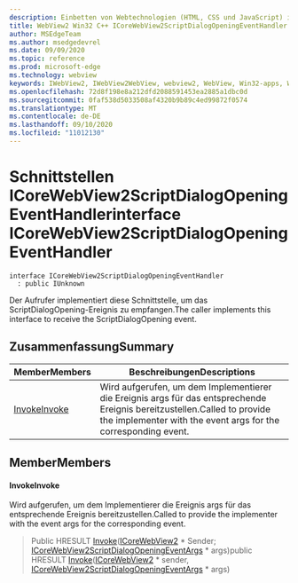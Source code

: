 ```yaml
---
description: Einbetten von Webtechnologien (HTML, CSS und JavaScript) in ihre systemeigenen Anwendungen mit dem Microsoft Edge WebView2-Steuerelement
title: WebView2 Win32 C++ ICoreWebView2ScriptDialogOpeningEventHandler
author: MSEdgeTeam
ms.author: msedgedevrel
ms.date: 09/09/2020
ms.topic: reference
ms.prod: microsoft-edge
ms.technology: webview
keywords: IWebView2, IWebView2WebView, webview2, WebView, Win32-apps, Win32, Edge, ICoreWebView2, ICoreWebView2Controller, Browser-Steuerelement, Edge-HTML, ICoreWebView2ScriptDialogOpeningEventHandler
ms.openlocfilehash: 72d8f198e8a212dfd2088591453ea2885a1dbc0d
ms.sourcegitcommit: 0faf538d5033508af4320b9b89c4ed99872f0574
ms.translationtype: MT
ms.contentlocale: de-DE
ms.lasthandoff: 09/10/2020
ms.locfileid: "11012130"
---
```

# <span data-ttu-id="5c1a9-104">Schnittstellen ICoreWebView2ScriptDialogOpeningEventHandler</span><span class="sxs-lookup"><span data-stu-id="5c1a9-104">interface ICoreWebView2ScriptDialogOpeningEventHandler</span></span> 

```
interface ICoreWebView2ScriptDialogOpeningEventHandler
  : public IUnknown
```

<span data-ttu-id="5c1a9-105">Der Aufrufer implementiert diese Schnittstelle, um das ScriptDialogOpening-Ereignis zu empfangen.</span><span class="sxs-lookup"><span data-stu-id="5c1a9-105">The caller implements this interface to receive the ScriptDialogOpening event.</span></span>

## <span data-ttu-id="5c1a9-106">Zusammenfassung</span><span class="sxs-lookup"><span data-stu-id="5c1a9-106">Summary</span></span>

 <span data-ttu-id="5c1a9-107">Member</span><span class="sxs-lookup"><span data-stu-id="5c1a9-107">Members</span></span>                        | <span data-ttu-id="5c1a9-108">Beschreibungen</span><span class="sxs-lookup"><span data-stu-id="5c1a9-108">Descriptions</span></span>
--------------------------------|---------------------------------------------
[<span data-ttu-id="5c1a9-109">Invoke</span><span class="sxs-lookup"><span data-stu-id="5c1a9-109">Invoke</span></span>](#invoke) | <span data-ttu-id="5c1a9-110">Wird aufgerufen, um dem Implementierer die Ereignis args für das entsprechende Ereignis bereitzustellen.</span><span class="sxs-lookup"><span data-stu-id="5c1a9-110">Called to provide the implementer with the event args for the corresponding event.</span></span>

## <span data-ttu-id="5c1a9-111">Member</span><span class="sxs-lookup"><span data-stu-id="5c1a9-111">Members</span></span>

#### <span data-ttu-id="5c1a9-112">Invoke</span><span class="sxs-lookup"><span data-stu-id="5c1a9-112">Invoke</span></span> 

<span data-ttu-id="5c1a9-113">Wird aufgerufen, um dem Implementierer die Ereignis args für das entsprechende Ereignis bereitzustellen.</span><span class="sxs-lookup"><span data-stu-id="5c1a9-113">Called to provide the implementer with the event args for the corresponding event.</span></span>

> <span data-ttu-id="5c1a9-114">Public HRESULT [Invoke](#invoke)([ICoreWebView2](icorewebview2.md) \* Sender; [ICoreWebView2ScriptDialogOpeningEventArgs](icorewebview2scriptdialogopeningeventargs.md) \* args)</span><span class="sxs-lookup"><span data-stu-id="5c1a9-114">public HRESULT [Invoke](#invoke)([ICoreWebView2](icorewebview2.md) \* sender, [ICoreWebView2ScriptDialogOpeningEventArgs](icorewebview2scriptdialogopeningeventargs.md) \* args)</span></span>

